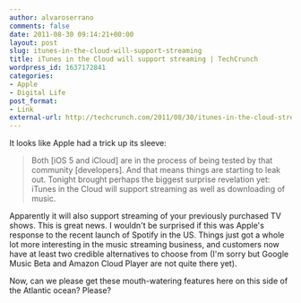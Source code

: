 ```yaml
---
author: alvaroserrano
comments: false
date: 2011-08-30 09:14:21+00:00
layout: post
slug: itunes-in-the-cloud-will-support-streaming
title: iTunes in the Cloud will support streaming | TechCrunch
wordpress_id: 1637172841
categories:
- Apple
- Digital Life
post_format:
- Link
external-url: http://techcrunch.com/2011/08/30/itunes-in-the-cloud-streaming/
---
```


It looks like Apple had a trick up its sleeve:


<blockquote>Both [iOS 5 and iCloud] are in the process of being tested by that community [developers]. And that means things are starting to leak out. Tonight brought perhaps the biggest surprise revelation yet: iTunes in the Cloud will support streaming as well as downloading of music.</blockquote>


Apparently it will also support streaming of your previously purchased TV shows. This is great news. I wouldn't be surprised if this was Apple's response to the recent launch of Spotify in the US. Things just got a whole lot more interesting in the music streaming business, and customers now have at least two credible alternatives to choose from (I'm sorry but Google Music Beta and Amazon Cloud Player are not quite there yet).

Now, can we please get these mouth-watering features here on this side of the Atlantic ocean? Please?
